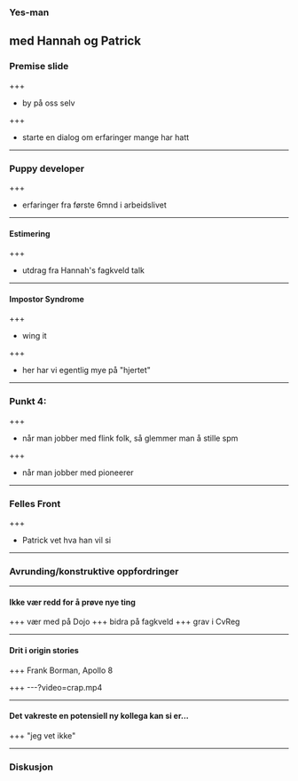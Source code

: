 ### Yes-man
 med Hannah og Patrick
---
### Premise slide
+++
* by på oss selv

+++
* starte en dialog om erfaringer mange har hatt

---
### Puppy developer
+++
* erfaringer fra første 6mnd i arbeidslivet

---
#### Estimering
+++
* utdrag fra Hannah's fagkveld talk

---
#### Impostor Syndrome
+++
* wing it

+++
* her har vi egentlig mye på "hjertet" 

---
### Punkt 4: 
+++
* når man jobber med flink folk, så glemmer man å stille spm

+++
* når man jobber med pioneerer
--- 
### Felles Front
+++
* Patrick vet hva han vil si

---
### Avrunding/konstruktive oppfordringer
---

#### Ikke vær redd for å prøve nye ting
+++
vær med på Dojo
+++ 
bidra på fagkveld
+++
grav i CvReg

---
#### Drit i origin stories

+++
Frank Borman, Apollo 8

+++
---?video=crap.mp4


---
#### Det vakreste en potensiell ny kollega kan si er... 
+++
"jeg vet ikke" 


---
### Diskusjon
